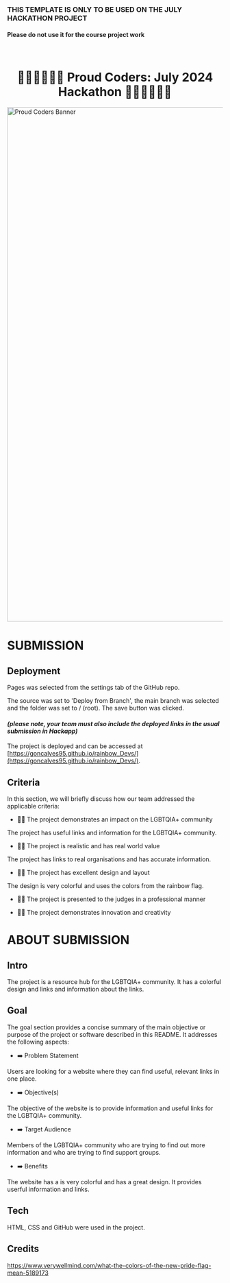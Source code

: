 <h3>THIS TEMPLATE IS ONLY TO BE USED ON THE JULY HACKATHON PROJECT</h3>
<h4>Please do not use it for the course project work</h4>
<br>
<h1 align="center"><strong>🏳️‍🌈🏳️‍🌈🏳️‍🌈 Proud Coders: July 2024 Hackathon 🏳️‍🌈🏳️‍🌈🏳️‍🌈</strong>

</h1>

<img src="https://res.cloudinary.com/djdefbnij/image/upload/v1718956326/Untitled_design_1_rlpfyv.png" alt="Proud Coders Banner" width="1200"/>

# SUBMISSION

## Deployment

Pages was selected from the settings tab of the GitHub repo.

The source was set to 'Deploy from Branch', the main branch was selected and the folder was set to / (root). The save button was clicked.

#### _(please note, your team must also include the deployed links in the usual submission in Hackapp)_

The project is deployed and can be accessed at [https://goncalves95.github.io/rainbow_Devs/](https://goncalves95.github.io/rainbow_Devs/).

## Criteria

In this section, we will briefly discuss how our team addressed the applicable criteria:

- 🏳️‍🌈 The project demonstrates an impact on the LGBTQIA+ community

The project has useful links and information for the LGBTQIA+ community.

- 🏳️‍🌈 The project is realistic and has real world value

The project has links to real organisations and has accurate information.

- 🏳️‍🌈 The project has excellent design and layout

The design is very colorful and uses the colors from the rainbow flag.

- 🏳️‍🌈 The project is presented to the judges in a professional manner

- 🏳️‍🌈 The project demonstrates innovation and creativity


# ABOUT SUBMISSION

## Intro

The project is a resource hub for the LGBTQIA+ community. It has a colorful design and links and information about the links.

## Goal

The goal section provides a concise summary of the main objective or purpose of the project or software described in this README. It addresses the following aspects:

- ➡️ Problem Statement

Users are looking for a website where they can find useful, relevant links in one place.

- ➡️ Objective(s)

The objective of the website is to provide information and useful links for the LGBTQIA+ community.

- ➡️ Target Audience

Members of the LGBTQIA+ community who are trying to find out more information and who are trying to find support groups.

- ➡️ Benefits

The website has a is very colorful and has a great design. It provides userful information and links.

## Tech

HTML, CSS and GitHub were used in the project.

## Credits

https://www.verywellmind.com/what-the-colors-of-the-new-pride-flag-mean-5189173
